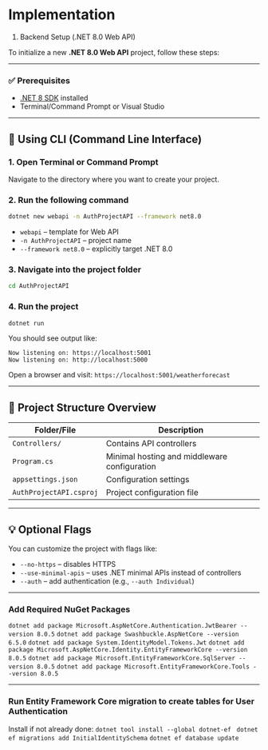 # Implementation

1. Backend Setup (.NET 8.0 Web API)

To initialize a new **.NET 8.0 Web API** project, follow these steps:

---

### ✅ Prerequisites

* [.NET 8 SDK](https://dotnet.microsoft.com/en-us/download/dotnet/8.0) installed
* Terminal/Command Prompt or Visual Studio

---

## 🔧 Using CLI (Command Line Interface)

### 1. **Open Terminal or Command Prompt**

Navigate to the directory where you want to create your project.

### 2. **Run the following command**

```bash
dotnet new webapi -n AuthProjectAPI --framework net8.0
```

* `webapi` – template for Web API
* `-n AuthProjectAPI` – project name
* `--framework net8.0` – explicitly target .NET 8.0

### 3. **Navigate into the project folder**

```bash
cd AuthProjectAPI
```

### 4. **Run the project**

```bash
dotnet run
```

You should see output like:

```
Now listening on: https://localhost:5001
Now listening on: http://localhost:5000
```

Open a browser and visit:
`https://localhost:5001/weatherforecast`

---

## 📁 Project Structure Overview

| Folder/File           | Description                                  |
| --------------------- | -------------------------------------------- |
| `Controllers/`        | Contains API controllers                     |
| `Program.cs`          | Minimal hosting and middleware configuration |
| `appsettings.json`    | Configuration settings                       |
| `AuthProjectAPI.csproj` | Project configuration file                   |

---

## 💡 Optional Flags

You can customize the project with flags like:

* `--no-https` – disables HTTPS
* `--use-minimal-apis` – uses .NET minimal APIs instead of controllers
* `--auth` – add authentication (e.g., `--auth Individual`)

---

### Add Required NuGet Packages

`dotnet add package Microsoft.AspNetCore.Authentication.JwtBearer --version 8.0.5`
`dotnet add package Swashbuckle.AspNetCore --version 6.5.0`
`dotnet add package System.IdentityModel.Tokens.Jwt`
`dotnet add package Microsoft.AspNetCore.Identity.EntityFrameworkCore --version 8.0.5`
`dotnet add package Microsoft.EntityFrameworkCore.SqlServer --version 8.0.5`
`dotnet add package Microsoft.EntityFrameworkCore.Tools --version 8.0.5`

---

### Run Entity Framework Core migration to create tables for User Authentication

Install if not already done: `dotnet tool install --global dotnet-ef `
`dotnet ef migrations add InitialIdentitySchema`
`dotnet ef database update`

